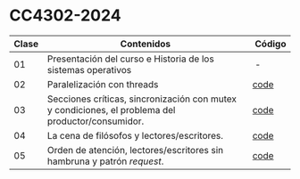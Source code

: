 # CC4302-2024

|Clase| Contenidos| Código|
| --- | --- |--- |
| 01 |Presentación del curso e Historia de los sistemas operativos| -|
| 02 | Paralelización con threads | [code](Semanas/Semana_01/Clase_02/)
| 03 | Secciones críticas, sincronización con mutex y condiciones, el problema del productor/consumidor. | [code](Semanas/Semana_02/Clase_03/)
| 04 | La cena de filósofos y lectores/escritores. |[code](Semanas/Semana_02/Clase_04/)
| 05 | Orden de atención, lectores/escritores sin hambruna y patrón _request_. |[code](Semanas/Semana_03/Clase_05/)